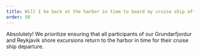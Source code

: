```yaml
---
title: Will I be back at the harbor in time to board my cruise ship after the tour?
order: 50   
---
```

Absolutely! We prioritize ensuring that all participants of our Grundarfjordur and Reykjavik shore excursions return to the harbor in time for their cruise ship departure.